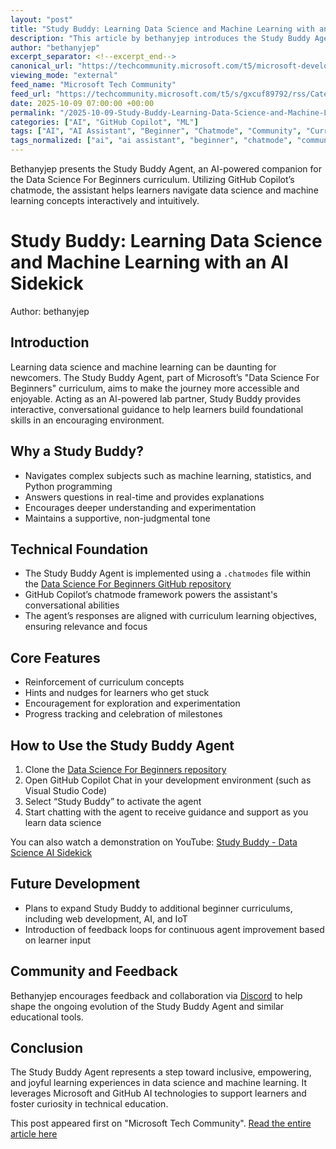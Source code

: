```yaml
---
layout: "post"
title: "Study Buddy: Learning Data Science and Machine Learning with an AI Sidekick"
description: "This article by bethanyjep introduces the Study Buddy Agent, an AI-powered assistant integrated into the 'Data Science For Beginners' curriculum. The agent leverages GitHub Copilot’s chatmode to create an interactive, conversational learning experience. It is designed to reinforce key data science and machine learning concepts, encourage curiosity, and provide guidance for new learners. The article explains the rationale, technical underpinnings, usage instructions, and the educational vision behind Study Buddy, with future plans to expand the tool’s capabilities."
author: "bethanyjep"
excerpt_separator: <!--excerpt_end-->
canonical_url: "https://techcommunity.microsoft.com/t5/microsoft-developer-community/study-buddy-learning-data-science-and-machine-learning-with-an/ba-p/4460144"
viewing_mode: "external"
feed_name: "Microsoft Tech Community"
feed_url: "https://techcommunity.microsoft.com/t5/s/gxcuf89792/rss/Category?category.id=Azure"
date: 2025-10-09 07:00:00 +00:00
permalink: "/2025-10-09-Study-Buddy-Learning-Data-Science-and-Machine-Learning-with-an-AI-Sidekick.html"
categories: ["AI", "GitHub Copilot", "ML"]
tags: ["AI", "AI Assistant", "Beginner", "Chatmode", "Community", "Curriculum", "Data Science", "Data Science For Beginners", "Education Technology", "GitHub", "GitHub Copilot", "Interactive Learning", "Machine Learning", "Microsoft", "ML", "Python", "Study Buddy Agent", "VS Code"]
tags_normalized: ["ai", "ai assistant", "beginner", "chatmode", "community", "curriculum", "data science", "data science for beginners", "education technology", "github", "github copilot", "interactive learning", "machine learning", "microsoft", "ml", "python", "study buddy agent", "vs code"]
---
```


Bethanyjep presents the Study Buddy Agent, an AI-powered companion for the Data Science For Beginners curriculum. Utilizing GitHub Copilot’s chatmode, the assistant helps learners navigate data science and machine learning concepts interactively and intuitively.<!--excerpt_end-->

# Study Buddy: Learning Data Science and Machine Learning with an AI Sidekick

Author: bethanyjep

## Introduction

Learning data science and machine learning can be daunting for newcomers. The Study Buddy Agent, part of Microsoft’s "Data Science For Beginners" curriculum, aims to make the journey more accessible and enjoyable. Acting as an AI-powered lab partner, Study Buddy provides interactive, conversational guidance to help learners build foundational skills in an encouraging environment.

## Why a Study Buddy?

- Navigates complex subjects such as machine learning, statistics, and Python programming
- Answers questions in real-time and provides explanations
- Encourages deeper understanding and experimentation
- Maintains a supportive, non-judgmental tone

## Technical Foundation

- The Study Buddy Agent is implemented using a `.chatmodes` file within the [Data Science For Beginners GitHub repository](https://github.com/microsoft/Data-Science-For-Beginners/blob/main/.github/chatmodes/study-mode.chatmode.md)
- GitHub Copilot’s chatmode framework powers the assistant's conversational abilities
- The agent’s responses are aligned with curriculum learning objectives, ensuring relevance and focus

## Core Features

- Reinforcement of curriculum concepts
- Hints and nudges for learners who get stuck
- Encouragement for exploration and experimentation
- Progress tracking and celebration of milestones

## How to Use the Study Buddy Agent

1. Clone the [Data Science For Beginners repository](https://github.com/microsoft/Data-Science-For-Beginners)
2. Open GitHub Copilot Chat in your development environment (such as Visual Studio Code)
3. Select “Study Buddy” to activate the agent
4. Start chatting with the agent to receive guidance and support as you learn data science

You can also watch a demonstration on YouTube: [Study Buddy - Data Science AI Sidekick](https://youtu.be/XoDJwz_yPi4)

## Future Development

- Plans to expand Study Buddy to additional beginner curriculums, including web development, AI, and IoT
- Introduction of feedback loops for continuous agent improvement based on learner input

## Community and Feedback

Bethanyjep encourages feedback and collaboration via [Discord](https://aka.ms/ds4beginners/discord) to help shape the ongoing evolution of the Study Buddy Agent and similar educational tools.

## Conclusion

The Study Buddy Agent represents a step toward inclusive, empowering, and joyful learning experiences in data science and machine learning. It leverages Microsoft and GitHub AI technologies to support learners and foster curiosity in technical education.

This post appeared first on "Microsoft Tech Community". [Read the entire article here](https://techcommunity.microsoft.com/t5/microsoft-developer-community/study-buddy-learning-data-science-and-machine-learning-with-an/ba-p/4460144)
